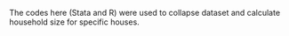 The codes here (Stata and R) were used to collapse dataset and calculate household size for specific houses.